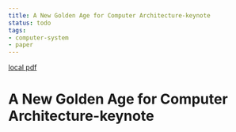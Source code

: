 ```yaml
---
title: A New Golden Age for Computer Architecture-keynote
status: todo
tags:
- computer-system
- paper
---
```


[local pdf](../../../pdfs/A%20New%20Golden%20Age%20for%20Computer%20Architecture-keynote.pdf)

# A New Golden Age for Computer Architecture-keynote
